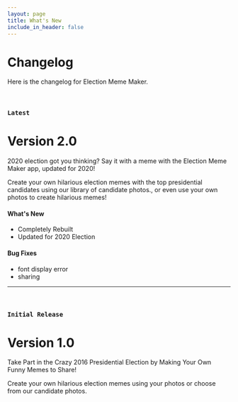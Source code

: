 ```yaml
---
layout: page
title: What's New
include_in_header: false
---
```


# Changelog
Here is the changelog for Election Meme Maker.

<br>

### `Latest`
# **Version 2.0**
2020 election got you thinking? Say it with a meme with the Election Meme Maker app, updated for 2020!

Create your own hilarious election memes with the top presidential candidates using our library of candidate photos., or even use your own photos to create hilarious memes!

#### What's New
- Completely Rebuilt
- Updated for 2020 Election

#### Bug Fixes
- font display error
- sharing

________
<br>

### `Initial Release`
# **Version 1.0**
Take Part in the Crazy 2016 Presidential Election by Making Your Own Funny Memes to Share!

Create your own hilarious election memes using your photos or choose from our candidate photos.

<br>

